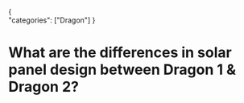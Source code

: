 {    
    "categories": ["Dragon"]
}

# What are the differences in solar panel design between Dragon 1 & Dragon 2?
